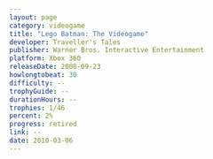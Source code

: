 ```yaml
---
layout: page
category: videogame
title: "Lego Batman: The Videogame"
developer: Traveller's Tales
publisher: Warner Bros. Interactive Entertainment
platform: Xbox 360
releaseDate: 2008-09-23
howlongtobeat: 30
difficulty: --
trophyGuide: --
durationHours: --
trophies: 1/46
percent: 2%
progress: retired
link: --
date: 2010-03-06
---
```

